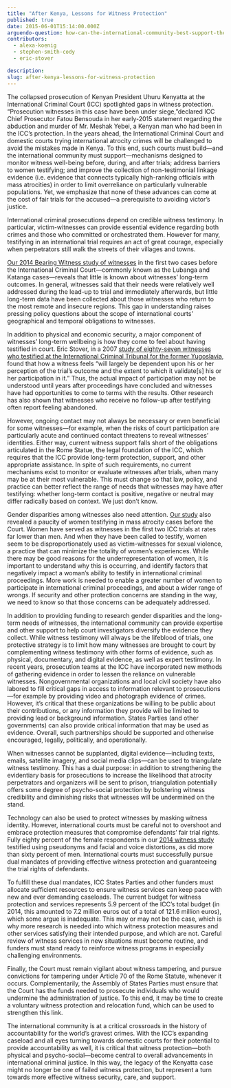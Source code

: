 ```yaml
---
title: "After Kenya, Lessons for Witness Protection"
published: true
date: 2015-06-01T15:14:00.000Z
arguendo-question: how-can-the-international-community-best-support-the-need-to-protect-witnesses-in-international-atrocity-crime-trials
contributors:
  - alexa-koenig
  - stephen-smith-cody
  - eric-stover

description:
slug: after-kenya-lessons-for-witness-protection
---
```


The collapsed prosecution of Kenyan President Uhuru Kenyatta at the International Criminal Court (ICC) spotlighted gaps in witness protection. “Prosecution witnesses in this case have been under siege,”declared ICC Chief Prosecutor Fatou Bensouda in her early-2015 statement regarding the abduction and murder of Mr. Meshak Yebei, a Kenyan man who had been in the ICC’s protection. In the years ahead, the International Criminal Court and domestic courts trying international atrocity crimes will be challenged to avoid the mistakes made in Kenya. To this end, such courts must build—and the international community must support—mechanisms designed to monitor witness well-being before, during, and after trials; address barriers to women testifying; and improve the collection of non-testimonial linkage evidence (i.e. evidence that connects typically high-ranking officials with mass atrocities) in order to limit overreliance on particularly vulnerable populations. Yet, we emphasize that none of these advances can come at the cost of fair trials for the accused—a prerequisite to avoiding victor’s justice.

International criminal prosecutions depend on credible witness testimony. In particular, victim-witnesses can provide essential evidence regarding both crimes and those who committed or orchestrated them. However for many, testifying in an international trial requires an act of great courage, especially when perpetrators still walk the streets of their villages and towns.

[Our 2014 Bearing Witness study of witnesses](https://www.law.berkeley.edu/files/HRC/Bearing-Witness_FINAL(3).pdf) in the first two cases before the International Criminal Court—commonly known as the Lubanga and Katanga cases—reveals that little is known about witnesses’ long-term outcomes. In general, witnesses said that their needs were relatively well addressed during the lead-up to trial and immediately afterwards, but little long-term data have been collected about those witnesses who return to the most remote and insecure regions. This gap in understanding raises pressing policy questions about the scope of international courts’ geographical and temporal obligations to witnesses.

In addition to physical and economic security, a major component of witnesses’ long-term wellbeing is how they come to feel about having testified in court. Eric Stover, in a 2007 [study of eighty-seven witnesses who testified at the International Criminal Tribunal for the former Yugoslavia](http://www.upenn.edu/pennpress/book/14207.html), found that how a witness feels “will largely be dependent upon his or her perception of the trial’s outcome and the extent to which it validate[s] his or her participation in it.” Thus, the actual impact of participation may not be understood until years after proceedings have concluded and witnesses have had opportunities to come to terms with the results. Other research has also shown that witnesses who receive no follow-up after testifying often report feeling abandoned.

However, ongoing contact may not always be necessary or even beneficial for some witnesses—for example, when the risks of court participation are particularly acute and continued contact threatens to reveal witnesses’ identities. Either way, current witness support falls short of the obligations articulated in the Rome Statue, the legal foundation of the ICC, which requires that the ICC provide long-term protection, support, and other appropriate assistance. In spite of such requirements, no current mechanisms exist to monitor or evaluate witnesses after trials, when many may be at their most vulnerable. This must change so that law, policy, and practice can better reflect the range of needs that witnesses may have after testifying: whether long-term contact is positive, negative or neutral may differ radically based on context. We just don’t know.

Gender disparities among witnesses also need attention. [Our study](https://www.law.berkeley.edu/files/HRC/Bearing-Witness_FINAL(3).pdf) also revealed a paucity of women testifying in mass atrocity cases before the Court. Women have served as witnesses in the first two ICC trials at rates far lower than men. And when they have been called to testify, women seem to be disproportionately used as victim-witnesses for sexual violence, a practice that can minimize the totality of women’s experiences. While there may be good reasons for the underrepresentation of women, it is important to understand why this is occurring, and identify factors that negatively impact a woman’s ability to testify in international criminal proceedings. More work is needed to enable a greater number of women to participate in international criminal proceedings, and about a wider range of wrongs. If security and other protection concerns are standing in the way, we need to know so that those concerns can be adequately addressed.

In addition to providing funding to research gender disparities and the long-term needs of witnesses, the international community can provide expertise and other support to help court investigators diversify the evidence they collect. While witness testimony will always be the lifeblood of trials, one protective strategy is to limit how many witnesses are brought to court by complementing witness testimony with other forms of evidence, such as physical, documentary, and digital evidence, as well as expert testimony. In recent years, prosecution teams at the ICC have incorporated new methods of gathering evidence in order to lessen the reliance on vulnerable witnesses. Nongovernmental organizations and local civil society have also labored to fill critical gaps in access to information relevant to prosecutions—for example by providing video and photograph evidence of crimes. However, it’s critical that these organizations be willing to be public about their contributions, or any information they provide will be limited to providing lead or background information. States Parties (and other governments) can also provide critical information that may be used as evidence. Overall, such partnerships should be supported and otherwise encouraged, legally, politically, and operationally.

When witnesses cannot be supplanted, digital evidence—including texts, emails, satellite imagery, and social media clips—can be used to triangulate witness testimony. This has a dual purpose: in addition to strengthening the evidentiary basis for prosecutions to increase the likelihood that atrocity perpetrators and organizers will be sent to prison, triangulation potentially offers some degree of psycho-social protection by bolstering witness credibility and diminishing risks that witnesses will be undermined on the stand.

Technology can also be used to protect witnesses by masking witness identity. However, international courts must be careful not to overshoot and embrace protection measures that compromise defendants’ fair trial rights. Fully eighty percent of the female respondents in our [2014 witness study](https://www.law.berkeley.edu/files/HRC/Bearing-Witness_FINAL(3).pdf) testified using pseudonyms and facial and voice distortions, as did more than sixty percent of men. International courts must successfully pursue dual mandates of providing effective witness protection and guaranteeing the trial rights of defendants.

To fulfill these dual mandates, ICC States Parties and other funders must allocate sufficient resources to ensure witness services can keep pace with new and ever demanding caseloads. The current budget for witness protection and services represents 5.9 percent of the ICC’s total budget (in 2014, this amounted to 7.2 million euros out of a total of 121.6 million euros), which some argue is inadequate. This may or may not be the case, which is why more research is needed into which witness protection measures and other services satisfying their intended purpose, and which are not. Careful review of witness services in new situations must become routine, and funders must stand ready to reinforce witness programs in especially challenging environments.

Finally, the Court must remain vigilant about witness tampering, and pursue convictions for tampering under Article 70 of the Rome Statute, whenever it occurs. Complementarily, the Assembly of States Parties must ensure that the Court has the funds needed to prosecute individuals who would undermine the administration of justice. To this end, it may be time to create a voluntary witness protection and relocation fund, which can be used to strengthen this link.

The international community is at a critical crossroads in the history of accountability for the world’s gravest crimes. With the ICC’s expanding caseload and all eyes turning towards domestic courts for their potential to provide accountability as well, it is critical that witness protection—both physical and psycho-social—become central to overall advancements in international criminal justice. In this way, the legacy of the Kenyatta case might no longer be one of failed witness protection, but represent a turn towards more effective witness security, care, and support.

